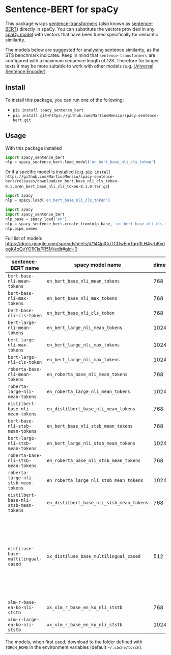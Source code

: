 # Sentence-BERT for spaCy

This package wraps [sentence-transformers](https://github.com/UKPLab/sentence-transformers) (also known as [sentence-BERT](http://arxiv.org/abs/1908.10084)) directly in spaCy.
You can substitute the vectors provided in any [spaCy model](https://spacy.io/models) with vectors that have been tuned specifically for semantic similarity.

The models below are suggested for analysing sentence similarity, as the STS benchmark indicates.
Keep in mind that `sentence-transformers` are configured with a maximum sequence length of 128. Therefore for longer texts it may be more suitable to work with other models (e.g. [Universal Sentence Encoder](https://github.com/MartinoMensio/spacy-universal-sentence-encoder-tfhub)).

## Install

To install this package, you can run one of the following:

- `pip install spacy_sentence_bert`
-  `pip install git+https://github.com/MartinoMensio/spacy-sentence-bert.git`

## Usage

With this package installed
```python
import spacy_sentence_bert
nlp = spacy_sentence_bert.load_model('en_bert_base_nli_cls_token')
```

Or if a specific model is installed (e.g. `pip install https://github.com/MartinoMensio/spacy-sentence-bert/releases/download/en_bert_base_nli_cls_token-0.1.0/en_bert_base_nli_cls_token-0.1.0.tar.gz`)
```python
import spacy
nlp = spacy.load('en_bert_base_nli_cls_token')
```

```python
import spacy
import spacy_sentence_bert
nlp_base = spacy.load('en')
nlp = spacy_sentence_bert.create_from(nlp_base, 'en_bert_base_nli_cls_token')
nlp.pipe_names
```


Full list of models
https://docs.google.com/spreadsheets/d/14QplCdTCDwEmTqrn1LH4yrbKvdogK4oQvYO1K1aPR5M/edit#gid=0


|  sentence-BERT name                    |  spacy model name  |  dimensions  |  language  | STS benchmark |
|----------------------------------------|--------------------|--------------|------------|---|
| `bert-base-nli-mean-tokens`            | `en_bert_base_nli_mean_tokens` | 768 | en | 77.12 |
| `bert-base-nli-max-tokens`             | `en_bert_base_nli_max_tokens` | 768 | en | 77.21 |
| `bert-base-nli-cls-token`              | `en_bert_base_nli_cls_token` | 768 | en | 76.30 |
| `bert-large-nli-mean-tokens`           | `en_bert_large_nli_mean_tokens` | 1024 | en | 79.19 |
| `bert-large-nli-max-tokens`            | `en_bert_large_nli_max_tokens` | 1024 | en | 78.41 |
| `bert-large-nli-cls-token`             | `en_bert_large_nli_max_tokens` | 1024 | en | 78.29 |
| `roberta-base-nli-mean-tokens`         | `en_roberta_base_nli_mean_tokens` | 768 | en | 77.49 |
| `roberta-large-nli-mean-tokens`        | `en_roberta_large_nli_mean_tokens` | 1024 | en | 78.69 |
| `distilbert-base-nli-mean-tokens`      | `en_distilbert_base_nli_mean_tokens` | 768 | en | 76.97 |
| `bert-base-nli-stsb-mean-tokens`       | `en_bert_base_nli_stsb_mean_tokens` | 768 | en | 85.14 |
| `bert-large-nli-stsb-mean-tokens`      | `en_bert_large_nli_stsb_mean_tokens` | 1024 | en | 85.29 |
| `roberta-base-nli-stsb-mean-tokens`    | `en_roberta_base_nli_stsb_mean_tokens` | 768 | en | 85.40 |
| `roberta-large-nli-stsb-mean-tokens`   | `en_roberta_large_nli_stsb_mean_tokens` | 1024 | en | 86.31 |
| `distilbert-base-nli-stsb-mean-tokens` | `en_distilbert_base_nli_stsb_mean_tokens` | 768 | en | 84.38 |
| `distiluse-base-multilingual-cased`    | `xx_distiluse_base_multilingual_cased` | 512 | Arabic, Chinese, Dutch, English, French, German, Italian, Korean, Polish, Portuguese, Russian, Spanish, Turkish | 80.10 |
| `xlm-r-base-en-ko-nli-ststb`           | `xx_xlm_r_base_en_ko_nli_ststb` | 768 | en,ko | 81.47 |
| `xlm-r-large-en-ko-nli-ststb`          | `xx_xlm_r_base_en_ko_nli_ststb` | 1024 | en,ko | 84.05 |


The models, when first used, download to the folder defined with `TORCH_HOME` in the environment variables (default `~/.cache/torch`).